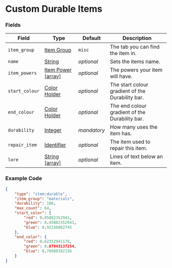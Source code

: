 # Custom Durable Items

### Fields

   Field   | Type | Default | Description
-----------|------|---------|-------------
`item_group`| [Item Group](../../data_types/item_groups) | `misc` | The tab you can find the item in.
`name` | [String](../../data_types/string) | *optional* | Sets the items name.
`item_powers` | [Item Power [array]]() | *optional* | The powers your item will have.
`start_colour` | [Color Holder]() | *optional* | The start colour gradient of the Durability bar.
`end_colour` | [Color Holder]() | *optional* | The end colour gradient of the Durability bar.
`durability` | [Integer](../submodules/apoli-docs/docs/data_types/integer.md) | *mandatory* | How many uses the item has.
`repair_item` | [Identifier](../submodules/apoli-docs/docs/data_types/identifier.md) | *optional* | The item used to repair this item.
`lore` | [String [array]](../submodules/apoli-docs/docs/data_types/string.md) | *optional* | Lines of text below an item.

### Example Code

```json
{
	"type": "item:durable",
	"item_group": "materials",
	"durability": 100,
	"max_count": 64,
	"start_color": {
		"red": 0.85882352941,
		"green": 0.45882352941,
		"blue": 0.92156862745
	},
	"end_color": {
		"red": 0.62352941176,
		"green": 0.07843137254,
		"blue": 0.70980392156
	}
}
```
